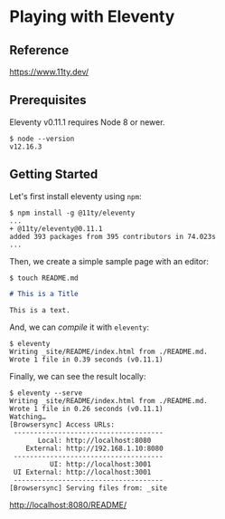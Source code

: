# Playing with Eleventy

## Reference

<https://www.11ty.dev/>

## Prerequisites

Eleventy v0.11.1 requires Node 8 or newer.

```text
$ node --version
v12.16.3
```

## Getting Started

Let's first install eleventy using `npm`:

```text
$ npm install -g @11ty/eleventy
...
+ @11ty/eleventy@0.11.1
added 393 packages from 395 contributors in 74.023s
...
```

Then, we create a simple sample page with an editor:

```text
$ touch README.md
```

```markdown
# This is a Title

This is a text.
```

And, we can _compile_ it with `eleventy`:

```text
$ eleventy
Writing _site/README/index.html from ./README.md.
Wrote 1 file in 0.39 seconds (v0.11.1)
```

Finally, we can see the result locally:

```text
$ eleventy --serve
Writing _site/README/index.html from ./README.md.
Wrote 1 file in 0.26 seconds (v0.11.1)
Watching…
[Browsersync] Access URLs:
 -------------------------------------
       Local: http://localhost:8080
    External: http://192.168.1.10:8080
 -------------------------------------
          UI: http://localhost:3001
 UI External: http://localhost:3001
 -------------------------------------
[Browsersync] Serving files from: _site
```

<http://localhost:8080/README/>
